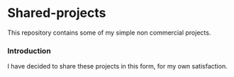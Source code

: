# Shared-projects

This repository contains some of my simple non commercial projects.

### Introduction

I have decided to share these projects in this form, for my own satisfaction.
